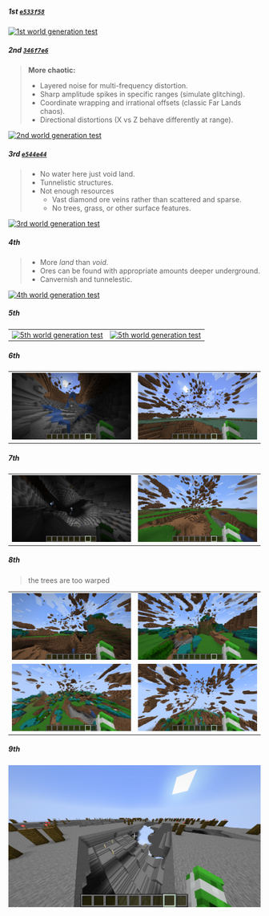 ##### 1st [`e533f58`](https://github.com/clxrityy/FarLanders/commit/e533f58ad06857d2eb4e057cd8fad8febbd44cc7)

[<img alt="1st world generation test" src="imgs/test_1.gif" />](imgs/test_1.gif)

##### 2nd [`346f7e6`](https://github.com/clxrityy/FarLanders/commit/346f7e6603b9edea8309055130ec3f208b908ef7)

> **More chaotic:**
>
> - Layered noise for multi-frequency distortion.
> - Sharp amplitude spikes in specific ranges (simulate glitching).
> - Coordinate wrapping and irrational offsets (classic Far Lands chaos).
> - Directional distortions (X vs Z behave differently at range).

[<img alt="2nd world generation test" src="imgs/test_2.gif" />](/imgs/test_2.gif)

##### 3rd [`e544e44`](https://github.com/clxrityy/FarLanders/commit/e544e44d3a5089f43fb71585f27796b1ad8f8e25)

> - No water here just void land.
> - Tunnelistic structures.
> - Not enough resources
>   - Vast diamond ore veins rather than scattered and sparse.
>   - No trees, grass, or other surface features.

[<img alt="3rd world generation test" src="imgs/test_3.gif" />](/imgs/test_3.gif)

##### 4th

> - More _land_ than _void_.
> - Ores can be found with appropriate amounts deeper underground.
> - Canvernish and tunnelestic.

[<img alt="4th world generation test" src="imgs/test_4.gif" />](/imgs/test_4.gif)

##### 5th

|                                                                                      |                                                                                      |
| ------------------------------------------------------------------------------------ | ------------------------------------------------------------------------------------ |
| [<img alt="5th world generation test" src="imgs/test_5_1.gif" />](imgs/test_5_1.gif) | [<img alt="5th world generation test" src="imgs/test_5_2.gif" />](imgs/test_5_2.gif) |

##### 6th

|                                                                                      |                                                                                      |
| ------------------------------------------------------------------------------------ | ------------------------------------------------------------------------------------ |
| [<img alt="6th world generation test" src="imgs/test_6_1.png" />](imgs/test_6_1.png) | [<img alt="6th world generation test" src="imgs/test_6_2.png" />](imgs/test_6_2.png) |

##### 7th

|                                                                                      |                                                                                      |
| ------------------------------------------------------------------------------------ | ------------------------------------------------------------------------------------ |
| [<img alt="7th world generation test" src="imgs/test_7_1.png" />](imgs/test_7_1.png) | [<img alt="7th world generation test" src="imgs/test_7_2.png" />](imgs/test_7_2.png) |

##### 8th

> the trees are too warped

|                                                                                      |                                                                                      |
| ------------------------------------------------------------------------------------ | ------------------------------------------------------------------------------------ |
| [<img alt="8th world generation test" src="imgs/test_8_1.png" />](imgs/test_8_1.png) | [<img alt="8th world generation test" src="imgs/test_8_2.png" />](imgs/test_8_2.png) |
| [<img alt="8th world generation test" src="imgs/test_8_3.png" />](imgs/test_8_3.png) | [<img alt="8th world generation test" src="imgs/test_8_4.png" />](imgs/test_8_4.png) |

##### 9th

<img src="imgs/test_9.png" />
